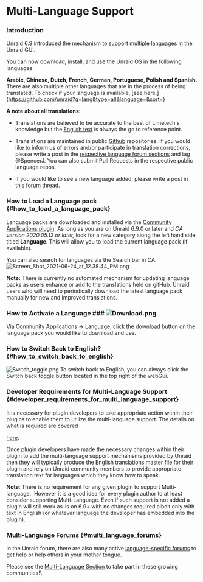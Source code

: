 # Multi-Language Support

### Introduction

[Unraid 6.9](https://unraid.net/blog/unraid-6-9-multi-language-support)
introduced the mechanism to [support multiple
languages](https://unraid.net/blog/unraid-6-9-multi-language-support) in
the Unraid GUI.

You can now download, install, and use the Unraid OS in the following
languages:

**Arabic, Chinese, Dutch, French, German, Portuguese, Polish and
Spanish.**
There are also multiple other languages that are in the process of being translated. To check if your language is available, [see here.] (https://github.com/unraid?q=lang&type=all&language=&sort=)

**A note about all translations:**

-   Translations are believed to be accurate to the best of Limetech's
    knowledge but the [English
    text](https://github.com/unraid/lang-en_US) is always the go to
    reference point.


-   Translations are maintained in public
    [Github](https://github.com/unraid) repositories. If you would like
    to inform us of errors and/or participate in translation
    corrections, please write a post in the [respective language forum
    sections](https://forums.unraid.net/forum/75-multi-language-section/)
    and tag @SpencerJ. You can also submit Pull Requests in the respective public language repos.


-   If you would like to see a new language added, please write a post
    in [this forum thread](https://forums.unraid.net/forum/77-general/).

### How to Load a Language pack {#how_to_load_a_language_pack}

Language packs are downloaded and installed via the [Community
Applications
plugin](https://forums.unraid.net/topic/38582-plug-in-community-applications/).
As long as you are on Unraid 6.9.0 or later and *CA version 2020.05.12
or later,* look for a new category along the left hand side titled
**Language**. This will allow you to load the current language pack (if
available).

You can also search for languages via the Search bar in CA.
![](/docs/legacy/Screen_Shot_2021-06-24_at_12.38.44_PM.png "Screen_Shot_2021-06-24_at_12.38.44_PM.png")

**Note:** There is currently no automated mechanism for updating
language packs as users enhance or add to the translations held on
gitHub. Unraid users who will need to periodically download the latest
language pack manually for new and improved translations.

### How to Activate a Language ### ![](/docs/legacy/Download.png "Download.png") 
Via
Community Applications -\> Language, click the download button on the
language pack you would like to download and use.

### How to Switch Back to English? {#how_to_switch_back_to_english}

![](/docs/legacy/Switch_toggle.png "Switch_toggle.png") To switch back to English,
you can always click the Switch back toggle button located in the top
right of the webGui.

### Developer Requirements for Multi-Language Support {#developer_requirements_for_multi_language_support}

It is necessary for plugin developers to take appropriate action within
their plugins to enable them to utilize the multi-language support. The
details on what is required are covered

[here](https://wiki.unraid.net/images/5/5e/Multi-language_Support_Design_Guide.pdf).

Once plugin developers have made the necessary changes within their
plugin to add the multi-language support mechanisms provided by Unraid
then they will typically produce the English translations master file
for their plugin and rely on Unraid community members to provide
appropriate translation text for languages which they know how to speak.

**Note**: There is no requirement for any given plugin to support
Multi-language.  However it is a good idea for every plugin author to at
least consider supporting Multi-Language. Even if such support is not
added a plugin will still work as-is on 6.9+ with no changes required
albeit only with text in English (or whatever language the developer has
embedded into the plugin).

### Multi-Language Forums {#multi_language_forums}

In the Unraid forum, there are also many active [language-specific
forums](https://forums.unraid.net/forum/75-multi-language-section/) to
get help or help others in your mother tongue.

Please see the [Multi-Language
Section](https://forums.unraid.net/forum/75-multi-language-section/) to
take part in these growing communities!\
